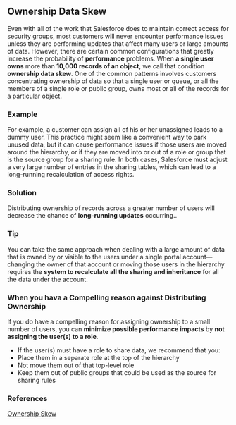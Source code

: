 ## Ownership Data Skew

Even with all of the work that Salesforce does to maintain correct access for security groups, most customers will never encounter performance issues unless they are performing updates that affect many users or large amounts of data. However, there are certain common configurations that greatly increase the probability of **performance** problems. When **a single user owns** more than **10,000 records of an object**, we call that condition **ownership data skew**. One of the common patterns involves customers concentrating ownership of data so that a single user or queue, or all the members of a single role or public group, owns most or all of the records for a particular object.

### Example
For example, a customer can assign all of his or her unassigned leads to a dummy user. This practice might seem like a convenient way to park unused data, but it can cause performance issues if those users are moved around the hierarchy, or if they are moved into or out of a role or group that is the source group for a sharing rule. In both cases, Salesforce must adjust a very large number of entries in the sharing tables, which can lead to a long-running recalculation of access rights.

### Solution
Distributing ownership of records across a greater number of users will decrease the chance of **long-running updates** occurring..

### Tip
You can take the same approach when dealing with a large amount of data that is owned by or visible to the users under a single portal account—changing the owner of that account or moving those users in the hierarchy requires the **system to recalculate all the sharing and inheritance** for all the data under the account.

### When you hava a  Compelling reason against Distributing Ownership
If you do have a compelling reason for assigning ownership to a small number of users, you can **minimize possible performance impacts** by **not assigning the user(s) to a role**.

- If the user(s) must have a role to share data, we recommend that you:
- Place them in a separate role at the top of the hierarchy
- Not move them out of that top-level role
- Keep them out of public groups that could be used as the source for sharing rules

### References
<a href="https://developer.salesforce.com/docs/atlas.en-us.draes.meta/draes/draes_group_membership_data_skew.htm" target='_new'>Ownership Skew</a>
